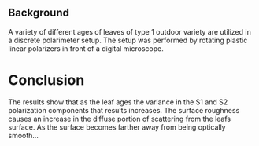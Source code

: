 ## Background
A variety of different ages of leaves of type 1 outdoor variety are utilized in a discrete polarimeter setup.
The setup was performed by rotating plastic linear polarizers in front of a digital microscope.

# Conclusion
The results show that as the leaf ages the variance in the S1 and S2 polarization components that results increases.
The surface roughness causes an increase in the diffuse portion of scattering from the leafs surface.  As the surface becomes farther
away from being optically smooth...
